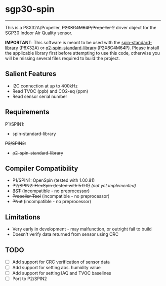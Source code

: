 # sgp30-spin 
------------

This is a P8X32A/Propeller, ~~P2X8C4M64P/Propeller 2~~ driver object for the SGP30 Indoor Air Quality sensor.

**IMPORTANT**: This software is meant to be used with the [spin-standard-library](https://github.com/avsa242/spin-standard-library) (P8X32A) ~~or [p2-spin-standard-library](https://github.com/avsa242/p2-spin-standard-library) (P2X8C4M64P)~~. Please install the applicable library first before attempting to use this code, otherwise you will be missing several files required to build the project.

## Salient Features

* I2C connection at up to 400kHz
* Read TVOC (ppb) and CO2-eq (ppm)
* Read sensor serial number

## Requirements

P1/SPIN1:
* spin-standard-library

~~P2/SPIN2:~~
* ~~p2-spin-standard-library~~

## Compiler Compatibility

* P1/SPIN1: OpenSpin (tested with 1.00.81)
* ~~P2/SPIN2: FlexSpin (tested with 5.0.0)~~ _(not yet implemented)_
* ~~BST~~ (incompatible - no preprocessor)
* ~~Propeller Tool~~ (incompatible - no preprocessor)
* ~~PNut~~ (incompatible - no preprocessor)

## Limitations

* Very early in development - may malfunction, or outright fail to build
* Doesn't verify data returned from sensor using CRC

## TODO

- [ ] Add support for CRC verification of sensor data
- [ ] Add support for setting abs. humidity value
- [ ] Add support for setting IAQ and TVOC baselines
- [ ] Port to P2/SPIN2
